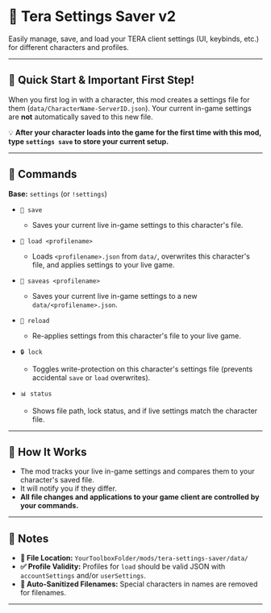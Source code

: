 # 🌟 Tera Settings Saver v2

Easily manage, save, and load your TERA client settings (UI, keybinds, etc.) for different characters and profiles.

---

## 🚀 Quick Start & Important First Step!

When you first log in with a character, this mod creates a settings file for them (`data/CharacterName-ServerID.json`). Your current in-game settings are **not** automatically saved to this new file.

💡 **After your character loads into the game for the first time with this mod, type `settings save` to store your current setup.**

---

## 🔧 Commands

**Base:** `settings` (or `!settings`)

* `💾 save`

  * Saves your current live in-game settings to this character's file.
* `📂 load <profilename>`

  * Loads `<profilename>.json` from `data/`, overwrites this character's file, and applies settings to your live game.
* `📝 saveas <profilename>`

  * Saves your current live in-game settings to a new `data/<profilename>.json`.
* `🔄 reload`

  * Re-applies settings from this character's file to your live game.
* `🔒 lock`

  * Toggles write-protection on this character's settings file (prevents accidental `save` or `load` overwrites).
* `📊 status`

  * Shows file path, lock status, and if live settings match the character file.

---

## 🧠 How It Works

* The mod tracks your live in-game settings and compares them to your character's saved file.
* It will notify you if they differ.
* **All file changes and applications to your game client are controlled by your commands.**

---

## 📝 Notes

* **📁 File Location:** `YourToolboxFolder/mods/tera-settings-saver/data/`
* **✅ Profile Validity:** Profiles for `load` should be valid JSON with `accountSettings` and/or `userSettings`.
* **🧹 Auto-Sanitized Filenames:** Special characters in names are removed for filenames.

---